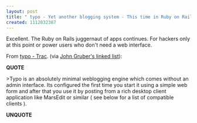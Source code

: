 ```yaml
---
layout: post
title: " typo - Yet another blogging system - This time in Ruby on Rails"
created: 1112832387
---
```

<p>Excellent. The Ruby on Rails juggernaut of apps continues.  For hackers only at this point or power users who don't need a web interface.</p>

<p>From <a href="http://typo.leetsoft.com/">typo - Trac</a>. (via <a href="http://daringfireball.net/linked/">John Gruber's linked list</a>):</p>
<p><b>QUOTE</b></p><blockquote<p>>Typo is an absolutely minimal weblogging engine which comes without an admin interface. Its configured the first time you start it using a simple web form and after that you use it by posting from a rich desktop client application like MarsEdit or similar ( see below for a list of compatible clients ).</p></blockquote><p><b>UNQUOTE</b></p>



